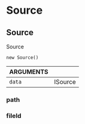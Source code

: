 <!-- Generated automatically. Update this documentation by updating the source code. -->

# Source

## Source

Source

`new Source()`

<div class="method-list">
  <table>
    <thead>
      <tr>
        <th>ARGUMENTS</th>
        <th></th>
      </tr>
    </thead>
    <tbody>
      <tr>
        <td class="param">
          <code>data</code>
        </td>
        <td>
            <div class="type">ISource</div>
        </td>
      </tr>
    </tbody>
  </table>
</div>

### path

### fileId
